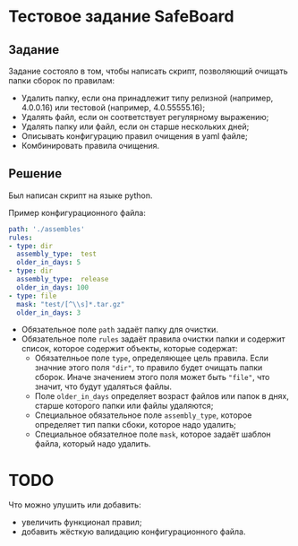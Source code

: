 # Тестовое задание SafeBoard
 
## Задание
Задание состояло в том, чтобы написать скрипт, позволяющий очищать папки сборок по правилам:
* Удалить папку, если она принадлежит типу релизной (например, 4.0.0.16) или тестовой (например, 4.0.55555.16);
* Удалять файл, если он соответствует регулярному выражению;
* Удалять папку или файл, если он старше нескольких дней;
* Описывать конфигурацию правил очищения в yaml файле;
* Комбинировать правила очищения.

## Решение
Был написан скрипт на языке python.

 Пример конфигурационного файла:
```YAML
path: './assembles'
rules:
- type: dir
  assembly_type:  test
  older_in_days: 5
- type: dir
  assembly_type:  release
  older_in_days: 100
- type: file
  mask: "test/[^\\s]*.tar.gz"
  older_in_days: 3
```
* Обязательное поле `path` задаёт папку для очистки.
* Обязательное поле `rules` задаёт правила очистки папки и содержит список, которое содержит объекты, которые содержат:
  * Обязателньое поле `type`, определяющее цель правила. Если значние этого поля `"dir"`, то правило будет очищать папки сборок. Иначе значением этого поля может быть `"file"`, что значит, что будут удаляться файлы.
  * Поле `older_in_days` определяет возраст файлов или папок в днях, старше которого папки или файлы удаляются;
  * Специальное обязательное поле `assembly_type`, которое определяет тип папки сбоки, которое надо удалить;
  * Специальное обязателное поле `mask`, которое задаёт шаблон файла, который надо удалить.


# TODO
Что можно улушить или добавить:
* увеличить функционал правил;
* добавить жёсткую валидацию конфигурационного файла. 
